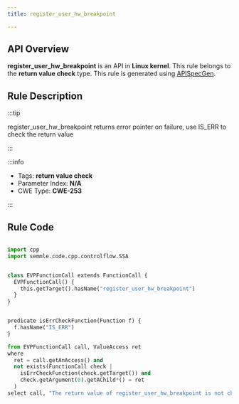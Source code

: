 ```yaml
---
title: register_user_hw_breakpoint

---
```



## API Overview
**register_user_hw_breakpoint** is an API in **Linux kernel**. This rule belongs to the **return value check** type. This rule is generated using [APISpecGen](../../tools/APISpecGen).
## Rule Description

:::tip

register_user_hw_breakpoint returns error pointer on failure, use IS_ERR to check the return value

:::

:::info

- Tags: **return value check**
- Parameter Index: **N/A**
- CWE Type: **CWE-253**

:::

## Rule Code
```python

import cpp
import semmle.code.cpp.controlflow.SSA


class EVPFunctionCall extends FunctionCall {
  EVPFunctionCall() {
    this.getTarget().hasName("register_user_hw_breakpoint")
  }
}


predicate isErrCheckFunction(Function f) {
  f.hasName("IS_ERR") 
}

from EVPFunctionCall call, ValueAccess ret
where
  ret = call.getAnAccess() and
  not exists(FunctionCall check |
    isErrCheckFunction(check.getTarget()) and
    check.getArgument(0).getAChild*() = ret
  )
select call, "The return value of register_user_hw_breakpoint is not checked with IS_ERR."
    
```